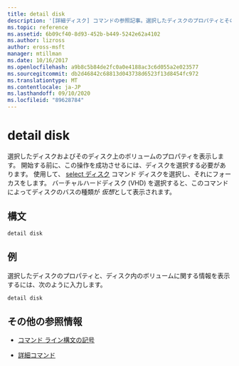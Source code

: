 ```yaml
---
title: detail disk
description: '[詳細ディスク] コマンドの参照記事。選択したディスクのプロパティとそのディスク上のボリュームが表示されます。'
ms.topic: reference
ms.assetid: 6b09cf40-8d93-452b-b449-5242e62a4102
ms.author: lizross
author: eross-msft
manager: mtillman
ms.date: 10/16/2017
ms.openlocfilehash: a9b8c5b84de2fc0a0e4188ac3c6d055a2e023577
ms.sourcegitcommit: db2d46842c68813d043738d6523f13d8454fc972
ms.translationtype: MT
ms.contentlocale: ja-JP
ms.lasthandoff: 09/10/2020
ms.locfileid: "89628784"
---
```

# <a name="detail-disk"></a>detail disk

選択したディスクおよびそのディスク上のボリュームのプロパティを表示します。 開始する前に、この操作を成功させるには、ディスクを選択する必要があります。 使用して、 [select ディスク](select-disk.md) コマンド ディスクを選択し、それにフォーカスをします。 バーチャルハードディスク (VHD) を選択すると、このコマンドによってディスクのバスの種類が *仮想*として表示されます。

## <a name="syntax"></a>構文

```
detail disk
```

## <a name="examples"></a>例

選択したディスクのプロパティと、ディスク内のボリュームに関する情報を表示するには、次のように入力します。

```
detail disk
```

## <a name="additional-references"></a>その他の参照情報

- [コマンド ライン構文の記号](command-line-syntax-key.md)

- [詳細コマンド](detail.md)
